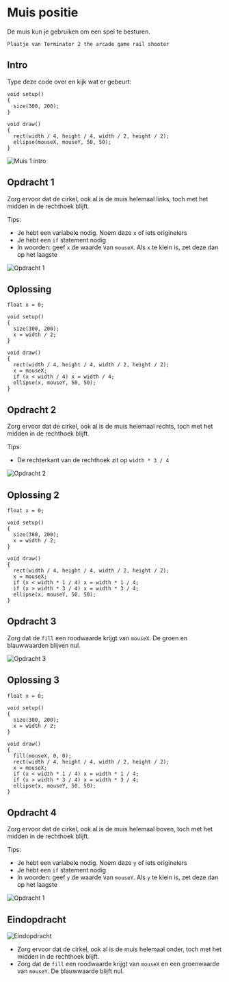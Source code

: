 # Muis positie

De muis kun je gebruiken om een spel te besturen.

```
Plaatje van Terminator 2 the arcade game rail shooter
```

## Intro

Type deze code over en kijk wat er gebeurt:

```processing
void setup()
{
  size(300, 200);
}

void draw() 
{
  rect(width / 4, height / 4, width / 2, height / 2);
  ellipse(mouseX, mouseY, 50, 50);
}
```

![Muis 1 intro](Muis1_Intro.png)

## Opdracht 1

Zorg ervoor dat de cirkel, ook al is de muis helemaal links, toch
met het midden in de rechthoek blijft.

Tips:

 * Je hebt een variabele nodig. Noem deze `x` of iets originelers
 * Je hebt een `if` statement nodig
 * In woorden: geef `x` de waarde van `mouseX`. Als `x` te klein is, zet deze dan op het laagste

![Opdracht 1](Muis1_1.png)
   
## Oplossing

```processing
float x = 0;

void setup()
{
  size(300, 200);
  x = width / 2;
}

void draw() 
{
  rect(width / 4, height / 4, width / 2, height / 2);
  x = mouseX;
  if (x < width / 4) x = width / 4;
  ellipse(x, mouseY, 50, 50);
}
```

## Opdracht 2

Zorg ervoor dat de cirkel, ook al is de muis helemaal rechts, toch
met het midden in de rechthoek blijft.

Tips:

 * De rechterkant van de rechthoek zit op `width * 3 / 4`

![Opdracht 2](Muis1_2.png)
   
## Oplossing 2

```processing
float x = 0;

void setup()
{
  size(300, 200);
  x = width / 2;
}

void draw() 
{
  rect(width / 4, height / 4, width / 2, height / 2);
  x = mouseX;
  if (x < width * 1 / 4) x = width * 1 / 4;
  if (x > width * 3 / 4) x = width * 3 / 4;
  ellipse(x, mouseY, 50, 50);
}
```

## Opdracht 3

Zorg dat de `fill` een roodwaarde krijgt van `mouseX`. De
groen en blauwwaarden blijven nul.

![Opdracht 3](Muis1_3.png)
   
## Oplossing 3

```processing
float x = 0;

void setup()
{
  size(300, 200);
  x = width / 2;
}

void draw() 
{
  fill(mouseX, 0, 0);
  rect(width / 4, height / 4, width / 2, height / 2);
  x = mouseX;
  if (x < width * 1 / 4) x = width * 1 / 4;
  if (x > width * 3 / 4) x = width * 3 / 4;
  ellipse(x, mouseY, 50, 50);
}
```

## Opdracht 4

Zorg ervoor dat de cirkel, ook al is de muis helemaal boven, toch
met het midden in de rechthoek blijft.

Tips:

 * Je hebt een variabele nodig. Noem deze `y` of iets originelers
 * Je hebt een `if` statement nodig
 * In woorden: geef `y` de waarde van `mouseY`. Als `y` te klein is, zet deze dan op het laagste

![Opdracht 1](Muis1_4.png)


## Eindopdracht

![Eindopdracht](Muis1_Eindopdracht.png)

 * Zorg ervoor dat de cirkel, ook al is de muis helemaal onder, toch
   met het midden in de rechthoek blijft.
 * Zorg dat de `fill` een roodwaarde krijgt van `mouseX`
   en een groenwaarde van `mouseY`. De
   blauwwaarde blijft nul.
